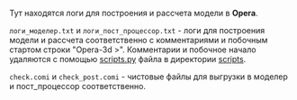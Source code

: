 Тут находятся логи для построения и рассчета модели в __Opera__.

```логи_моделер.txt``` и ```логи_пост_процессор.txt``` - логи для построения модели и рассчета соответственно с комментариями и побочным стартом строки "Opera-3d >". Комментарии и побочное начало удаляются с помощью [scripts.py](https://github.com/Askash1234567890/Diplome/blob/main/scripts/scripts.py) файла в директории [scripts](https://github.com/Askash1234567890/Diplome/blob/main/scripts).

```check.comi``` и ```check_post.comi``` - чистовые файлы для выгрузки в моделер и пост_процессор соответственно.
